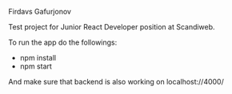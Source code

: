 Firdavs Gafurjonov

Test project for Junior React Developer position at Scandiweb.

To run the app do the followings:
- npm install
- npm start

And make sure that backend is also working on localhost://4000/
